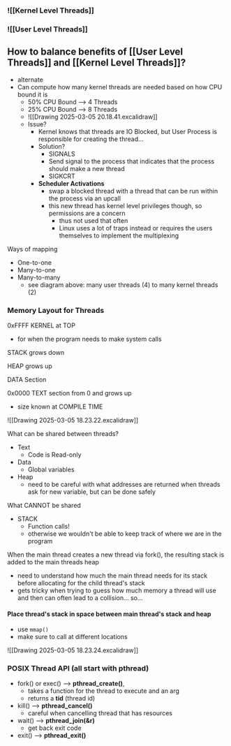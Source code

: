 ### ![[Kernel Level Threads]]
### ![[User Level Threads]]

## How to balance benefits of [[User Level Threads]] and [[Kernel Level Threads]]?
- alternate
- Can compute how many kernel threads are needed based on how CPU bound it is
	- 50% CPU Bound --> 4 Threads
	- 25% CPU Bound --> 8 Threads
	- ![[Drawing 2025-03-05 20.18.41.excalidraw]]
	- Issue?
		- Kernel knows that threads are IO Blocked, but User Process is responsible for creating the thread...
		- Solution?
			- SIGNALS
			- Send signal to the process that indicates that the process should make a new thread
			- SIGKCRT
		- **Scheduler Activations**
			- swap a blocked thread with a thread that can be run within the process via an upcall
			- this new thread has kernel level privileges though, so permissions are a concern
				- thus not used that often
				- Linux uses a lot of traps instead or requires the users themselves to implement the multiplexing

Ways of mapping
- One-to-one
- Many-to-one
- Many-to-many
	- see diagram above: many user threads (4) to many kernel threads (2)

### Memory Layout for Threads

0xFFFF  KERNEL at TOP
- for when the program needs to make system calls

STACK grows down

HEAP grows up

DATA Section

0x0000 TEXT section from 0 and grows up
- size known at COMPILE TIME

![[Drawing 2025-03-05 18.23.22.excalidraw]]


What can be shared between threads?
- Text
	- Code is Read-only
- Data
	- Global variables
- Heap
	- need to be careful with what addresses are returned when threads ask for new variable, but can be done safely

What CANNOT be shared
- STACK
	- Function calls!
	- otherwise we wouldn't be able to keep track of where we are in the program

When the main thread creates a new thread via fork(), the resulting stack is added to the main threads heap
- need to understand how much the main thread needs for its stack before allocating for the child thread's stack
- gets tricky when trying to guess how much memory a thread will use and then can often lead to a collision... so...

#### Place thread's stack in space between main thread's stack and heap
- use `mmap()` 
- make sure to call at different locations

![[Drawing 2025-03-05 18.23.24.excalidraw]]


### POSIX Thread API (all start with pthread)
- fork() or exec() --> **pthread_create()**, 
	- takes a function for the thread to execute and an arg
	- returns a **tid** (thread id)
- kill() --> **pthread_cancel()**
	- careful when cancelling thread that has resources
- wait() --> **pthread_join(&r)**
	- get back exit code
- exit() --> **pthread_exit()**



